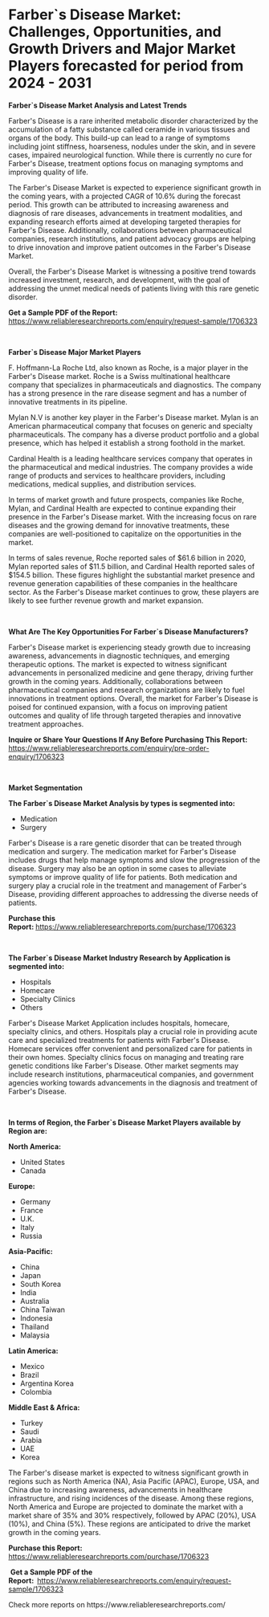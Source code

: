<p><h1>Farber`s Disease Market: Challenges, Opportunities, and Growth Drivers and Major Market Players forecasted for period from 2024 - 2031</h1></p><p><strong>Farber`s Disease Market Analysis and Latest Trends</strong></p>
<p><p>Farber's Disease is a rare inherited metabolic disorder characterized by the accumulation of a fatty substance called ceramide in various tissues and organs of the body. This build-up can lead to a range of symptoms including joint stiffness, hoarseness, nodules under the skin, and in severe cases, impaired neurological function. While there is currently no cure for Farber's Disease, treatment options focus on managing symptoms and improving quality of life.</p><p>The Farber's Disease Market is expected to experience significant growth in the coming years, with a projected CAGR of 10.6% during the forecast period. This growth can be attributed to increasing awareness and diagnosis of rare diseases, advancements in treatment modalities, and expanding research efforts aimed at developing targeted therapies for Farber's Disease. Additionally, collaborations between pharmaceutical companies, research institutions, and patient advocacy groups are helping to drive innovation and improve patient outcomes in the Farber's Disease Market.</p><p>Overall, the Farber's Disease Market is witnessing a positive trend towards increased investment, research, and development, with the goal of addressing the unmet medical needs of patients living with this rare genetic disorder.</p></p>
<p><strong>Get a Sample PDF of the Report:&nbsp;</strong> <a href="https://www.reliableresearchreports.com/enquiry/request-sample/1706323">https://www.reliableresearchreports.com/enquiry/request-sample/1706323</a></p>
<p>&nbsp;</p>
<p><strong>Farber`s Disease Major Market Players</strong></p>
<p><p>F. Hoffmann-La Roche Ltd, also known as Roche, is a major player in the Farber's Disease market. Roche is a Swiss multinational healthcare company that specializes in pharmaceuticals and diagnostics. The company has a strong presence in the rare disease segment and has a number of innovative treatments in its pipeline.</p><p>Mylan N.V is another key player in the Farber's Disease market. Mylan is an American pharmaceutical company that focuses on generic and specialty pharmaceuticals. The company has a diverse product portfolio and a global presence, which has helped it establish a strong foothold in the market.</p><p>Cardinal Health is a leading healthcare services company that operates in the pharmaceutical and medical industries. The company provides a wide range of products and services to healthcare providers, including medications, medical supplies, and distribution services.</p><p>In terms of market growth and future prospects, companies like Roche, Mylan, and Cardinal Health are expected to continue expanding their presence in the Farber's Disease market. With the increasing focus on rare diseases and the growing demand for innovative treatments, these companies are well-positioned to capitalize on the opportunities in the market.</p><p>In terms of sales revenue, Roche reported sales of $61.6 billion in 2020, Mylan reported sales of $11.5 billion, and Cardinal Health reported sales of $154.5 billion. These figures highlight the substantial market presence and revenue generation capabilities of these companies in the healthcare sector. As the Farber's Disease market continues to grow, these players are likely to see further revenue growth and market expansion.</p></p>
<p>&nbsp;</p>
<p><strong>What Are The Key Opportunities For Farber`s Disease Manufacturers?</strong></p>
<p><p>Farber's Disease market is experiencing steady growth due to increasing awareness, advancements in diagnostic techniques, and emerging therapeutic options. The market is expected to witness significant advancements in personalized medicine and gene therapy, driving further growth in the coming years. Additionally, collaborations between pharmaceutical companies and research organizations are likely to fuel innovations in treatment options. Overall, the market for Farber's Disease is poised for continued expansion, with a focus on improving patient outcomes and quality of life through targeted therapies and innovative treatment approaches.</p></p>
<p><strong>Inquire or Share Your Questions If Any Before Purchasing This Report:</strong> <a href="https://www.reliableresearchreports.com/enquiry/pre-order-enquiry/1706323">https://www.reliableresearchreports.com/enquiry/pre-order-enquiry/1706323</a></p>
<p>&nbsp;</p>
<p><strong>Market Segmentation</strong></p>
<p><strong>The Farber`s Disease Market Analysis by types is segmented into:</strong></p>
<p><ul><li>Medication</li><li>Surgery</li></ul></p>
<p><p>Farber's Disease is a rare genetic disorder that can be treated through medication and surgery. The medication market for Farber's Disease includes drugs that help manage symptoms and slow the progression of the disease. Surgery may also be an option in some cases to alleviate symptoms or improve quality of life for patients. Both medication and surgery play a crucial role in the treatment and management of Farber's Disease, providing different approaches to addressing the diverse needs of patients.</p></p>
<p><strong>Purchase this Report:&nbsp;</strong><a href="https://www.reliableresearchreports.com/purchase/1706323">https://www.reliableresearchreports.com/purchase/1706323</a></p>
<p>&nbsp;</p>
<p><strong>The Farber`s Disease Market Industry Research by Application is segmented into:</strong></p>
<p><ul><li>Hospitals</li><li>Homecare</li><li>Specialty Clinics</li><li>Others</li></ul></p>
<p><p>Farber's Disease Market Application includes hospitals, homecare, specialty clinics, and others. Hospitals play a crucial role in providing acute care and specialized treatments for patients with Farber's Disease. Homecare services offer convenient and personalized care for patients in their own homes. Specialty clinics focus on managing and treating rare genetic conditions like Farber's Disease. Other market segments may include research institutions, pharmaceutical companies, and government agencies working towards advancements in the diagnosis and treatment of Farber's Disease.</p></p>
<p>&nbsp;</p>
<p><strong>In terms of Region, the Farber`s Disease Market Players available by Region are:</strong></p>
<p>
    <p> <strong> North America: </strong>
        <ul>
            <li>United States</li>
            <li>Canada</li>
        </ul>
        </p> 
    <p> <strong> Europe: </strong>
        <ul>
            <li>Germany</li>
            <li>France</li>
            <li>U.K.</li>
            <li>Italy</li>
            <li>Russia</li>
        </ul>
        </p> 
    <p> <strong> Asia-Pacific: </strong>
        <ul>
            <li>China</li>
            <li>Japan</li>
            <li>South Korea</li>
            <li>India</li>
            <li>Australia</li>
            <li>China Taiwan</li>
            <li>Indonesia</li>
            <li>Thailand</li>
            <li>Malaysia</li>
        </ul>
        </p> 
    <p> <strong> Latin America: </strong>
        <ul>
            <li>Mexico</li>
            <li>Brazil</li>
            <li>Argentina Korea</li>
            <li>Colombia</li>
        </ul>
        </p> 
    <p> <strong> Middle East & Africa: </strong>
        <ul>
            <li>Turkey</li>
            <li>Saudi</li>
            <li>Arabia</li>
            <li>UAE</li>
            <li>Korea</li>
        </ul>
    </p>
    </p>
<p><p>The Farber's disease market is expected to witness significant growth in regions such as North America (NA), Asia Pacific (APAC), Europe, USA, and China due to increasing awareness, advancements in healthcare infrastructure, and rising incidences of the disease. Among these regions, North America and Europe are projected to dominate the market with a market share of 35% and 30% respectively, followed by APAC (20%), USA (10%), and China (5%). These regions are anticipated to drive the market growth in the coming years.</p></p>
<p><strong>Purchase this Report: </strong><a href="https://www.reliableresearchreports.com/purchase/1706323">https://www.reliableresearchreports.com/purchase/1706323</a></p>
<p>&nbsp;<strong>Get a Sample PDF of the Report:&nbsp;&nbsp;</strong><a href="https://www.reliableresearchreports.com/enquiry/request-sample/1706323">https://www.reliableresearchreports.com/enquiry/request-sample/1706323</a></p>
<p><strong></strong></p>
<p>Check more reports on https://www.reliableresearchreports.com/</p>